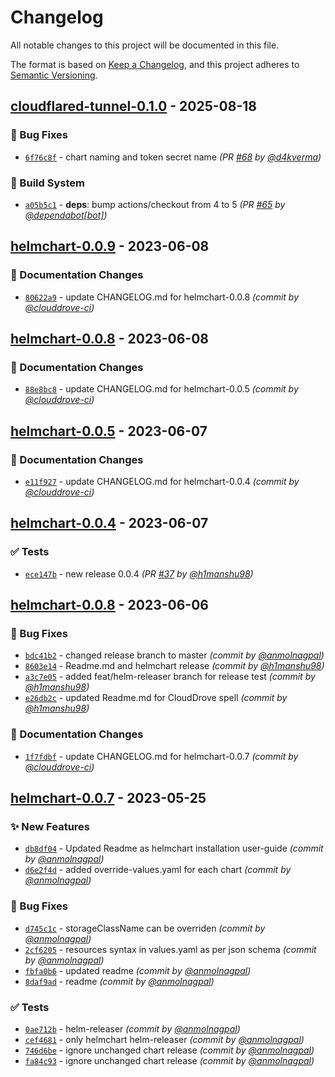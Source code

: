 # Changelog
All notable changes to this project will be documented in this file.

The format is based on [Keep a Changelog](https://keepachangelog.com/en/1.0.0/),
and this project adheres to [Semantic Versioning](https://semver.org/spec/v2.0.0.html).
## [cloudflared-tunnel-0.1.0] - 2025-08-18
### :bug: Bug Fixes
- [`6f76c8f`](https://github.com/clouddrove/helmchart/commit/6f76c8f8007e691a03f0261390b489140d7af0cf) - chart naming and token secret name *(PR [#68](https://github.com/clouddrove/helmchart/pull/68) by [@d4kverma](https://github.com/d4kverma))*

### :construction_worker: Build System
- [`a05b5c1`](https://github.com/clouddrove/helmchart/commit/a05b5c1aead0d10aa2995329628f4ae0339d8ef4) - **deps**: bump actions/checkout from 4 to 5 *(PR [#65](https://github.com/clouddrove/helmchart/pull/65) by [@dependabot[bot]](https://github.com/apps/dependabot))*


## [helmchart-0.0.9] - 2023-06-08
### :memo: Documentation Changes
- [`80622a9`](https://github.com/clouddrove/helmchart/commit/80622a941d1a1fa8748e861a185c83733bec303f) - update CHANGELOG.md for helmchart-0.0.8 *(commit by [@clouddrove-ci](https://github.com/clouddrove-ci))*


## [helmchart-0.0.8] - 2023-06-08
### :memo: Documentation Changes
- [`88e8bc8`](https://github.com/clouddrove/helmchart/commit/88e8bc80426b872de7ed0eb844b63a04a0d50260) - update CHANGELOG.md for helmchart-0.0.5 *(commit by [@clouddrove-ci](https://github.com/clouddrove-ci))*


## [helmchart-0.0.5] - 2023-06-07
### :memo: Documentation Changes
- [`e11f927`](https://github.com/clouddrove/helmchart/commit/e11f927b0a410655d469d94b01166c1279fff14e) - update CHANGELOG.md for helmchart-0.0.4 *(commit by [@clouddrove-ci](https://github.com/clouddrove-ci))*


## [helmchart-0.0.4] - 2023-06-07
### :white_check_mark: Tests
- [`ece147b`](https://github.com/clouddrove/helmchart/commit/ece147b65f9d17b8151c760e4a069b7e599ea872) - new release 0.0.4 *(PR [#37](https://github.com/clouddrove/helmchart/pull/37) by [@h1manshu98](https://github.com/h1manshu98))*


## [helmchart-0.0.8] - 2023-06-06
### :bug: Bug Fixes
- [`bdc41b2`](https://github.com/clouddrove/helmchart/commit/bdc41b2505dddb9c1eeb73de6121cf50e5082948) - changed release branch to master *(commit by [@anmolnagpal](https://github.com/anmolnagpal))*
- [`8603e14`](https://github.com/clouddrove/helmchart/commit/8603e1466c7b9eaab02fc1fb08e1eaf4bf8e4c50) - Readme.md  and helmchart release *(commit by [@h1manshu98](https://github.com/h1manshu98))*
- [`a3c7e05`](https://github.com/clouddrove/helmchart/commit/a3c7e05839382f190206eba1b9b5d2648684d472) - added feat/helm-releaser branch for release test *(commit by [@h1manshu98](https://github.com/h1manshu98))*
- [`e26db2c`](https://github.com/clouddrove/helmchart/commit/e26db2cc5d771e9bda22347021655ab7364d479c) - updated Readme.md for CloudDrove spell *(commit by [@h1manshu98](https://github.com/h1manshu98))*

### :memo: Documentation Changes
- [`1f7fdbf`](https://github.com/clouddrove/helmchart/commit/1f7fdbf4adcc035e74a12c3f8cde9dae4d687ce6) - update CHANGELOG.md for helmchart-0.0.7 *(commit by [@clouddrove-ci](https://github.com/clouddrove-ci))*


## [helmchart-0.0.7] - 2023-05-25
### :sparkles: New Features
- [`db8df04`](https://github.com/clouddrove/helmchart/commit/db8df04f517455716693d7baec0cbd05adc16b5d) - Updated Readme as helmchart installation user-guide *(commit by [@anmolnagpal](https://github.com/anmolnagpal))*
- [`d6e2f4d`](https://github.com/clouddrove/helmchart/commit/d6e2f4dd5ada187837f3bd7a35684118c7b68270) - added override-values.yaml for each chart *(commit by [@anmolnagpal](https://github.com/anmolnagpal))*

### :bug: Bug Fixes
- [`d745c1c`](https://github.com/clouddrove/helmchart/commit/d745c1c5a8f14c321335ede399aa1e7f619af1c8) - storageClassName can be overriden *(commit by [@anmolnagpal](https://github.com/anmolnagpal))*
- [`2cf6205`](https://github.com/clouddrove/helmchart/commit/2cf620513aec380805cd35e9bfda76a748944796) - resources syntax in values.yaml as per json schema *(commit by [@anmolnagpal](https://github.com/anmolnagpal))*
- [`fbfa0b6`](https://github.com/clouddrove/helmchart/commit/fbfa0b6ca2f9a79ff0a0ee7a30b1d0bf3ee05478) - updated readme *(commit by [@anmolnagpal](https://github.com/anmolnagpal))*
- [`8daf9ad`](https://github.com/clouddrove/helmchart/commit/8daf9ad3793536b568728ea3b983e7c6c52d9e26) - readme *(commit by [@anmolnagpal](https://github.com/anmolnagpal))*

### :white_check_mark: Tests
- [`0ae712b`](https://github.com/clouddrove/helmchart/commit/0ae712b4539962cf54ca4cee910317363c72dda7) - helm-releaser *(commit by [@anmolnagpal](https://github.com/anmolnagpal))*
- [`cef4681`](https://github.com/clouddrove/helmchart/commit/cef4681199e93f91013b12a48075aeb628d8bbaf) - only helmchart helm-releaser *(commit by [@anmolnagpal](https://github.com/anmolnagpal))*
- [`746d6be`](https://github.com/clouddrove/helmchart/commit/746d6be42b724d1387253c045f9c5ec49a22f5c2) - ignore unchanged chart release *(commit by [@anmolnagpal](https://github.com/anmolnagpal))*
- [`fa84c93`](https://github.com/clouddrove/helmchart/commit/fa84c93b26a1328a6e9bc4488d076718a4b8ce27) - ignore unchanged chart release *(commit by [@anmolnagpal](https://github.com/anmolnagpal))*


[helmchart-0.0.7]: https://github.com/clouddrove/helmchart/compare/v44...helmchart-0.0.7
[helmchart-0.0.8]: https://github.com/clouddrove/helmchart/compare/helmchart-0.0.7...helmchart-0.0.8
[helmchart-0.0.4]: https://github.com/clouddrove/helmchart/compare/helmchart-0.0.3...helmchart-0.0.4
[helmchart-0.0.5]: https://github.com/clouddrove/helmchart/compare/helmchart-0.0.4...helmchart-0.0.5
[helmchart-0.0.8]: https://github.com/clouddrove/helmchart/compare/helmchart-0.0.5...helmchart-0.0.8
[helmchart-0.0.9]: https://github.com/clouddrove/helmchart/compare/helmchart-0.0.8...helmchart-0.0.9
[cloudflared-tunnel-0.1.0]: https://github.com/clouddrove/helmchart/compare/helmchart-1.0.2...cloudflared-tunnel-0.1.0
